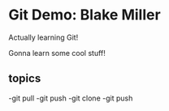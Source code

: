 # Git Demo: Blake Miller

Actually learning Git!

Gonna learn some cool stuff!

## topics
-git pull
-git push
-git clone
-git push